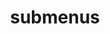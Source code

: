 ---
layout: page
title: submenus
nav: false
nav_order: 8
dropdown: true
children: 
    - title: publications
      permalink: /publications/
    - title: divider
    - title: projects
      permalink: /projects/
---